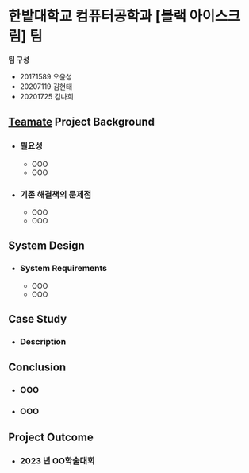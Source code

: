 # 한밭대학교 컴퓨터공학과 [블랙 아이스크림] 팀

**팀 구성**
- 20171589 오윤성
- 20207119 김현태
- 20201725 김나희

## <u>Teamate</u> Project Background
- ### 필요성
  - OOO
  - OOO
- ### 기존 해결책의 문제점
  - OOO
  - OOO
  
## System Design
  - ### System Requirements
    - OOO
    - OOO
    
## Case Study
  - ### Description
  
  
## Conclusion
  - ### OOO
  - ### OOO
  
## Project Outcome
- ### 2023 년 OO학술대회 
